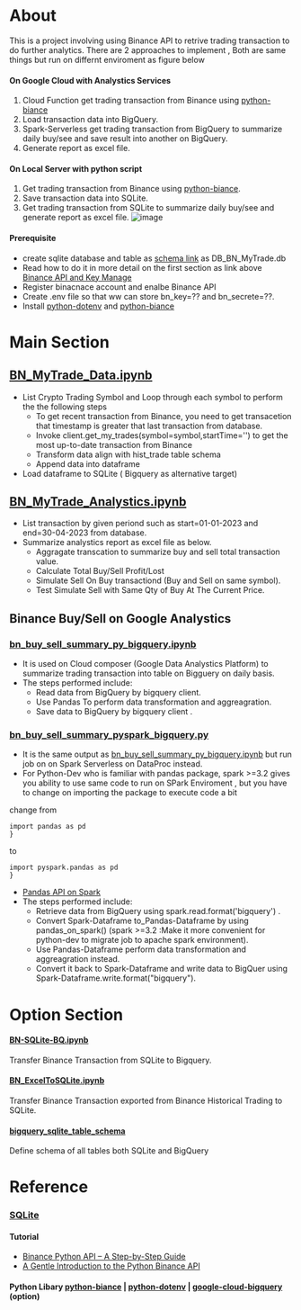 # About
This is a project involving using Binance API to retrive trading transaction to do further analytics. There are 2 approaches to implement , Both are same things but run on differnt enviroment  as figure below
#### On Google Cloud with Analystics Services
1. Cloud Function get trading transaction from Binance using [python-biance](https://pypi.org/project/python-binance/)
2. Load transaction data into BigQuery.
3. Spark-Serverless get  trading transaction  from BigQuery to summarize daily buy/see and save result into another on BigQuery.
4. Generate report as excel file.

#### On Local Server with python script
1. Get trading transaction from Binance using [python-biance](https://pypi.org/project/python-binance/).
2. Save transaction data into SQLite.
3. Get  trading transaction  from SQLite to summarize daily buy/see and generate report as excel file.
![image](https://github.com/technqvi/BinanceTranReport/assets/38780060/fa11a1bd-c91e-4fc4-b2be-d918fc2332d5)

#### Prerequisite
*  create sqlite database and table as [schema link](https://github.com/technqvi/BinanceTranReport/blob/master/bigquery_sqlite_table_schema/sqlite%20table.txt)  as DB_BN_MyTrade.db
* Read how to do it in more detail on the first section as link above  [Binance API and Key Manage](https://github.com/technqvi/AssetPriceFeeding) 
* Register binacnace account and enalbe Binance API 
* Create .env file so that ww can store bn_key=??  and bn_secrete=??.
* Install  [python-dotenv](https://pypi.org/project/python-dotenv/) and [python-biance](https://pypi.org/project/python-binance/)

# Main Section
## [BN_MyTrade_Data.ipynb](https://github.com/technqvi/BinanceTranReport/blob/master/BN_MyTrade_Data.ipynb)
* List Crypto Trading Symbol  and Loop through each symbol to perform the the following steps
  * To get recent transaction from Binance, you need to get transacetion that timestamp is greater that  last transaction from database.  
  * Invoke  client.get_my_trades(symbol=symbol,startTime='') to get the most up-to-date transaction from Binance
  * Transform data align with hist_trade table schema
  * Append data into dataframe
 * Load dataframe to SQLite ( Bigquery as alternative target)
 
## [BN_MyTrade_Analystics.ipynb](https://github.com/technqvi/BinanceTranReport/blob/master/BN_MyTrade_Analystics.ipynb)
 * List transaction by given periond such as start=01-01-2023 and end=30-04-2023 from database.
 * Summarize analystics report as excel file as below.
   * Aggragate transcation to summarize buy and sell total transaction value.
   * Calculate Total Buy/Sell Profit/Lost
   * Simulate Sell On Buy transactiond (Buy and Sell on same symbol).
   * Test Simulate Sell with Same Qty of Buy At The Current Price.
## Binance Buy/Sell on Google Analystics
### [bn_buy_sell_summary_py_bigquery.ipynb](https://github.com/technqvi/BinanceTranReport/blob/master/bn_buy_sell_summary_py_bigquery.ipynb)
* It is used on  Cloud composer (Google Data Analystics Platform) to summarize trading transaction into table on Bigguery on daily basis.
* The steps performed include: 
  * Read data from BigQuery  by bigquery client. 
  * Use Pandas To perform data transformation and aggreagration.
  * Save data to BigQuery by bigquery client . 
 
### [bn_buy_sell_summary_pyspark_bigquery.py](https://github.com/technqvi/BinanceTranReport/blob/master/bn_buy_sell_summary_pyspark_bigquery.py)   
* It is the same output as [bn_buy_sell_summary_py_bigquery.ipynb](https://github.com/technqvi/BinanceTranReport/blob/master/bn_buy_sell_summary_py_bigquery.ipynb) but run job on on  Spark Serverless on DataProc instead.
* For Python-Dev who is familiar with pandas package,  spark >=3.2 gives you ability to use same code to run on SPark Enviroment , but you have to change on importing the package to execute code a bit 

change from
```
import pandas as pd
}
```  
to

```
import pyspark.pandas as pd
}
```  

* [Pandas API on Spark](https://spark.apache.org/docs/latest/api/python/reference/pyspark.pandas/index.html) 
* The steps performed include: 
  * Retrieve data from BigQuery using spark.read.format('bigquery') .
  * Convert Spark-Dataframe to_Pandas-Dataframe by using pandas_on_spark() (spark >=3.2 :Make it more convenient for python-dev to migrate job to apache spark environment).
  * Use Pandas-Dataframe  perform data transformation and aggreagration instead.  
  * Convert it back to  Spark-Dataframe and  write data  to BigQuer using Spark-Dataframe.write.format("bigquery"). 
   
# Option Section
#### [BN-SQLite-BQ.ipynb](https://github.com/technqvi/BinanceTranReport/blob/master/BN-SQLite-BQ.ipynb)
Transfer Binance Transaction from SQLite to Bigquery.
#### [BN_ExcelToSQLite.ipynb](https://github.com/technqvi/BinanceTranReport/blob/master/BN_ExcelToSQLite.ipynb)
Transfer Binance Transaction exported from Binance Historical Trading  to SQLite.
#### [bigquery_sqlite_table_schema](https://github.com/technqvi/BinanceTranReport/tree/master/bigquery_sqlite_table_schema)
Define schema of all tables both SQLite and BigQuery

# Reference
### [SQLite](https://www.sqlite.org/index.html)
#### Tutorial
* [Binance Python API – A Step-by-Step Guide](https://algotrading101.com/learn/binance-python-api-guide/)
* [A Gentle Introduction to the Python Binance API](https://www.section.io/engineering-education/a-gentle-introduction-to-the-python-binance-api/)
#### Python Libary  [python-biance](https://pypi.org/project/python-binance/) | [python-dotenv](https://pypi.org/project/python-dotenv/) | [google-cloud-bigquery](https://pypi.org/project/google-cloud-bigquery/)  (option)

 
 
 
 